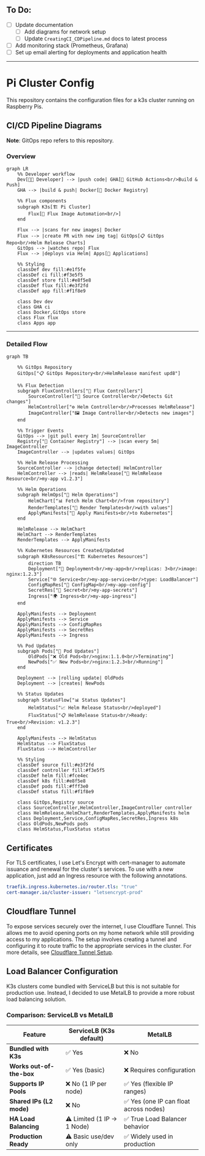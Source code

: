 ## To Do:
- [ ] Update documentation
  - [ ] Add diagrams for network setup
  - [ ] Update `CreatingCI_CDPipeline.md` docs to latest process
- [ ] Add monitoring stack (Prometheus, Grafana)
- [ ] Set up email alerting for deployments and application health 

___

# Pi Cluster Config

This repository contains the configuration files for a k3s cluster running on Raspberry Pis.

## CI/CD Pipeline Diagrams

**Note**: GitOps repo refers to this repository.

### Overview
```mermaid
graph LR
    %% Developer workflow
    Dev[👨‍💻 Developer] --> |push code| GHA[🔄 GitHub Actions<br/>Build & Push]
    GHA --> |build & push| Docker[🐳 Docker Registry]
    
    %% Flux components
    subgraph K3s[🏗️ Pi Cluster]
        Flux[🤖 Flux Image Automation<br/>]
    end
    
    Flux --> |scans for new images| Docker
    Flux --> |create PR with new img tag| GitOps[📋 GitOps Repo<br/>Helm Release Charts]
    GitOps --> |watches repo| Flux
    Flux --> |deploys via Helm| Apps[🚀 Applications]
    
    %% Styling
    classDef dev fill:#e1f5fe
    classDef ci fill:#f3e5f5
    classDef store fill:#e8f5e8
    classDef flux fill:#e3f2fd
    classDef app fill:#f1f8e9
    
    class Dev dev
    class GHA ci
    class Docker,GitOps store
    class Flux flux
    class Apps app
```
___
### Detailed Flow
```mermaid
graph TB

    %% GitOps Repository
    GitOps["📋 GitOps Repository<br/>HelmRelease manifest upd8"]
    
    %% Flux Detection
    subgraph FluxControllers["🔄 Flux Controllers"]
        SourceController["📡 Source Controller<br/>Detects Git changes"]
        HelmController["⚙️ Helm Controller<br/>Processes HelmRelease"]
        ImageController["🖼️ Image Controller<br/>Detects new images"]
    end
    
    %% Trigger Events
    GitOps --> |git pull every 1m| SourceController
    Registry["🐳 Container Registry"] --> |scan every 5m| ImageController
    ImageController --> |updates values| GitOps
    
    %% Helm Release Processing
    SourceController --> |change detected| HelmController
    HelmController --> |reads| HelmRelease["📄 HelmRelease Resource<br/>my-app v1.2.3"]
    
    %% Helm Operations
    subgraph HelmOps["🎯 Helm Operations"]
        HelmChart["📊 Fetch Helm Chart<br/>from repository"]
        RenderTemplates["🔧 Render Templates<br/>with values"]
        ApplyManifests["📝 Apply Manifests<br/>to Kubernetes"]
    end
    
    HelmRelease --> HelmChart
    HelmChart --> RenderTemplates
    RenderTemplates --> ApplyManifests
    
    %% Kubernetes Resources Created/Updated
    subgraph K8sResources["🏗️ Kubernetes Resources"]
        direction TB
        Deployment["🚀 Deployment<br/>my-app<br/>replicas: 3<br/>image: nginx:1.2.3"]
        Service["🌐 Service<br/>my-app-service<br/>type: LoadBalancer"]
        ConfigMapRes["📝 ConfigMap<br/>my-app-config"]
        SecretRes["🔐 Secret<br/>my-app-secrets"]
        Ingress["🌍 Ingress<br/>my-app-ingress"]
    end
    
    ApplyManifests --> Deployment
    ApplyManifests --> Service
    ApplyManifests --> ConfigMapRes
    ApplyManifests --> SecretRes
    ApplyManifests --> Ingress
    
    %% Pod Updates
    subgraph Pods["🐳 Pod Updates"]
        OldPods["❌ Old Pods<br/>nginx:1.1.0<br/>Terminating"]
        NewPods["✅ New Pods<br/>nginx:1.2.3<br/>Running"]
    end
    
    Deployment --> |rolling update| OldPods
    Deployment --> |creates| NewPods
    
    %% Status Updates
    subgraph StatusFlow["📊 Status Updates"]
        HelmStatus["📈 Helm Release Status<br/>deployed"]
        FluxStatus["📋 HelmRelease Status<br/>Ready: True<br/>Revision: v1.2.3"]
    end
    
    ApplyManifests --> HelmStatus
    HelmStatus --> FluxStatus
    FluxStatus --> HelmController
    
    %% Styling
    classDef source fill:#e3f2fd
    classDef controller fill:#f3e5f5
    classDef helm fill:#fce4ec
    classDef k8s fill:#e8f5e8
    classDef pods fill:#fff3e0
    classDef status fill:#f1f8e9
    
    class GitOps,Registry source
    class SourceController,HelmController,ImageController controller
    class HelmRelease,HelmChart,RenderTemplates,ApplyManifests helm
    class Deployment,Service,ConfigMapRes,SecretRes,Ingress k8s
    class OldPods,NewPods pods
    class HelmStatus,FluxStatus status
```
## Certificates
For TLS certificates, I use Let's Encrypt with cert-manager to automate issuance and renewal for the cluster's services. To use with a new application, just add an Ingress resource with the following annotations.
```yaml
traefik.ingress.kubernetes.io/router.tls: "true"
cert-manager.io/cluster-issuer: "letsencrypt-prod"
```
## Cloudflare Tunnel
To expose services securely over the internet, I use Cloudflare Tunnel. This allows me to avoid opening ports on my home network while still providing access to my applications.
The setup involves creating a tunnel and configuring it to route traffic to the appropriate services in the cluster. For more details, see [Cloudflare Tunnel Setup](docs/CloudflareTunnelSetup.md).

## Load Balancer Configuration

K3s clusters come bundled with ServiceLB but this is not suitable for production use. Instead, I decided to use MetalLB to provide a more robust load balancing solution.

### Comparison: ServiceLB vs MetalLB
| Feature                  | **ServiceLB (K3s default)** | **MetalLB**                           |
| ------------------------ | --------------------------- | ------------------------------------- |
| **Bundled with K3s**     | ✅ Yes                       | ❌ No       |
| **Works out-of-the-box** | ✅ Yes (basic)               | ❌ Requires configuration              |
| **Supports IP Pools**    | ❌ No (1 IP per node)        | ✅ Yes (flexible IP ranges)            |
| **Shared IPs (L2 mode)** | ❌ No                        | ✅ Yes (one IP can float across nodes) |
| **HA Load Balancing**    | ⚠️ Limited (1 IP → 1 Node)  | ✅ True Load Balancer behavior         |
| **Production Ready**     | ⚠️ Basic use/dev only       | ✅ Widely used in production           |